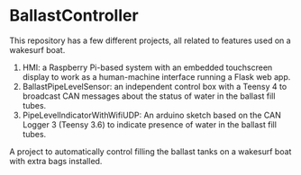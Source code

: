 # BallastController
This repository has a few different projects, all related to features used on a wakesurf boat.
1. HMI: a Raspberry Pi-based system with an embedded touchscreen display to work as a human-machine interface running a Flask web app. 
2. BallastPipeLevelSensor: an independent control box with a Teensy 4 to broadcast CAN messages about the status of water in the ballast fill tubes.
3. PipeLevelIndicatorWithWifiUDP: An arduino sketch based on the CAN Logger 3 (Teensy 3.6) to indicate presence of water in the ballast fill tubes.

A project to automatically control filling the ballast tanks on a wakesurf boat with extra bags installed.
